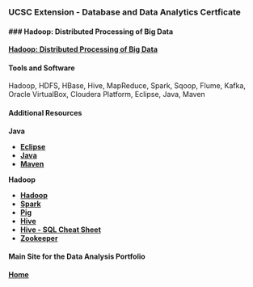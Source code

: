### UCSC Extension - Database and Data Analytics Certficate

#### ### Hadoop: Distributed Processing of Big Data

**[Hadoop: Distributed Processing of Big Data](https://dduril.github.io/ucscx-data-analytics/hadoop/)**

#### Tools and Software

Hadoop, HDFS, HBase, Hive, MapReduce, Spark, Sqoop, Flume, Kafka, Oracle VirtualBox, Cloudera Platform, Eclipse, Java, Maven

#### Additional Resources

**Java**

- **<a href="https://www.eclipse.org">Eclipse</a>**
- **<a href="http://www.oracle.com/technetwork/java/index.html">Java</a>**
- **<a href="https://maven.apache.org/">Maven</a>**

**Hadoop**
- **<a href="http://hadoop.apache.org/">Hadoop</a>**
- **<a href="http://spark.apache.org/">Spark</a>**
- **<a href="https://pig.apache.org/">Pig</a>**
- **<a href="https://hive.apache.org/">Hive</a>**
- **<a href="http://hortonworks.com/blog/hive-cheat-sheet-for-sql-users/">Hive - SQL Cheat Sheet</a>**
- **<a href="https://zookeeper.apache.org/">Zookeeper</a>**

#### Main Site for the Data Analysis Portfolio

**[Home](https://dduril.github.io/ucscx-data-analytics/)**